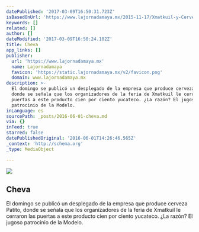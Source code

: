 ```yaml
---
datePublished: '2017-03-09T16:50:31.723Z'
isBasedOnUrl: 'https://www.lajornadamaya.mx/2015-11-17/Xmatkuil-y-Cerveza-Patito'
keywords: []
related: []
author: []
dateModified: '2017-03-09T16:50:24.102Z'
title: Cheva
app_links: []
publisher:
  url: 'https://www.lajornadamaya.mx'
  name: Lajornadamaya
  favicon: 'https://static.lajornadamaya.mx/v2/favicon.png'
  domain: www.lajornadamaya.mx
description: >-
  El domingo se publicó un desplegado de la empresa que produce cerveza Patito,
  donde se señala que los organizadores de la feria de Xmatkuil le cerraron las
  puertas a este producto cien por ciento yucateco. ¿La razón? El jugoso
  patrocinio de la Modelo.
inLanguage: es
sourcePath: _posts/2016-06-01-cheva.md
via: {}
inFeed: true
starred: false
datePublishedOriginal: '2016-06-01T14:26:46.565Z'
_context: 'http://schema.org'
_type: MediaObject

---
```

<article style=""><img src="https://s3-us-west-2.amazonaws.com/the-grid-img/p/7fe7733732271e3a165d0e8bc58797276ffc51c5.jpg" /><h1>Cheva</h1><p>El domingo se publicó un desplegado de la empresa que produce cerveza Patito, donde se señala que los organizadores de la feria de Xmatkuil le cerraron las puertas a este producto cien por ciento yucateco. ¿La razón? El jugoso patrocinio de la Modelo.</p></article>